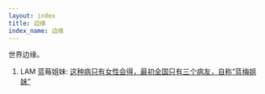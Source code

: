 ```yaml
---
layout: index
title: 边缘
index_name: 边缘
---
```


<style type="text/css">
.contentpanel h2 {
    color: #333;
    font-size: 20px;
}
</style>

世界边缘。

1. LAM 蓝莓姐妹: [这种病只有女性会得，最初全国只有三个病友，自称“蓝梅姐妹”](https://mp.weixin.qq.com/s/ctbLwaia7VsVTcOifOxVcQ)
